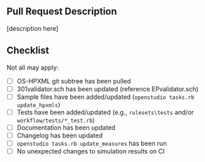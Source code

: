 ## Pull Request Description

[description here]

## Checklist

Not all may apply:

- [ ] OS-HPXML git subtree has been pulled
- [ ] 301validator.sch has been updated (reference EPvalidator.sch)
- [ ] Sample files have been added/updated (`openstudio tasks.rb update_hpxmls`)
- [ ] Tests have been added/updated (e.g., `rulesets\tests` and/or `workflow/tests/*_test.rb`)
- [ ] Documentation has been updated
- [ ] Changelog has been updated
- [ ] `openstudio tasks.rb update_measures` has been run
- [ ] No unexpected changes to simulation results on CI
